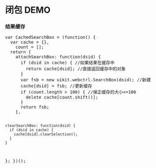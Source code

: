 <h1>闭包 DEMO</h1>
<h3>结果缓存</h3>
<pre>
var CachedSearchBox = (function() {
  var cache = {},
    count = [];
  return {
    attachSearchBox: function(dsid) {
      if (dsid in cache) { //如果结果在缓存中    
        return cache[dsid]; //直接返回缓存中的对象    
      }
      var fsb = new uikit.webctrl.SearchBox(dsid); //新建    
      cache[dsid] = fsb; //更新缓存    
      if (count.length > 100) { //保正缓存的大小<=100    
        delete cache[count.shift()];
      }
      return fsb;
    },

    clearSearchBox: function(dsid) {
      if (dsid in cache) {
        cache[dsid].clearSelection();
      }
    }
  };
})();
</pre>
